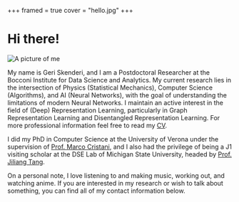 +++
framed = true
cover = "hello.jpg"
+++

# Hi there!

![A picture of me](img/me.jpg)

My name is Geri Skenderi, and I am a Postdoctoral Researcher at the Bocconi Institute for Data Science and Analytics. My current research lies in the intersection of Physics (Statistical Mechanics), Computer Science (Algorithms), and AI (Neural Networks), with the goal of understanding the limitations of modern Neural Networks. I maintain an active interest in the field of (Deep) Representation Learning, particularly in Graph Representation Learning and Disentangled Representation Learning. For more professional information feel free to read my [CV](https://drive.google.com/file/d/1HLi1VU5bq2cEti82U3m6JBBjhf0fLKic/view?usp=sharing).

I did my PhD in Computer Science at the University of Verona under the supervision of [Prof. Marco Cristani](https://scholar.google.com/citations?user=LbgTPRwAAAAJ&hl=en&oi=ao), and I also had the privilege of being a J1 visiting scholar at the DSE Lab of Michigan State University, headed by [Prof. Jiliang Tang](https://scholar.google.com/citations?user=WtzKMWAAAAAJ&hl=en&oi=ao).

On a personal note, I love listening to and making music, working out, and watching anime. If you are interested in my research or wish to talk about something, you can find all of my contact information below.